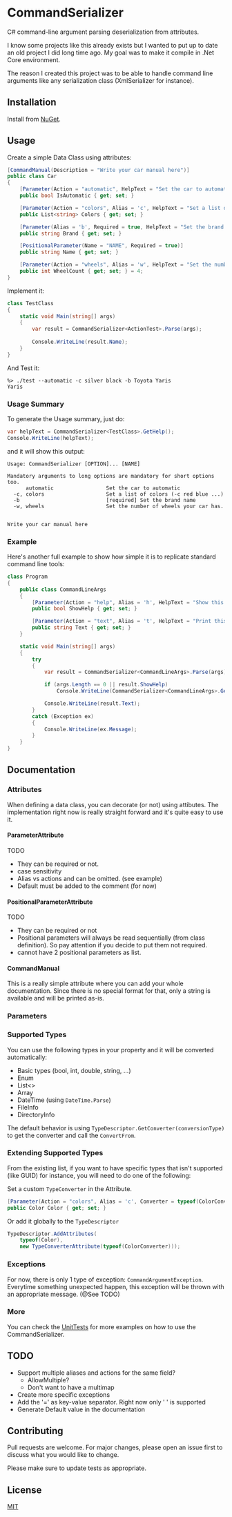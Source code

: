 ﻿# CommandSerializer
C# command-line argument parsing deserialization from attributes.

I know some projects like this already exists but I wanted to put up to date an old 
project I did long time ago. My goal was to make it compile in .Net Core environment.

The reason I created this project was to be able to handle command line arguments like
any serialization class (XmlSerializer for instance).

## Installation
Install from [NuGet](https://www.nuget.org/packages/CommandSerializer.NET).

## Usage

Create a simple Data Class using attributes:

```csharp
[CommandManual(Description = "Write your car manual here")]
public class Car
{
    [Parameter(Action = "automatic", HelpText = "Set the car to automatic")] 
    public bool IsAutomatic { get; set; }

    [Parameter(Action = "colors", Alias = 'c', HelpText = "Set a list of colors (-c red blue ...)")]
    public List<string> Colors { get; set; }

    [Parameter(Alias = 'b', Required = true, HelpText = "Set the brand name")]
    public string Brand { get; set; }

    [PositionalParameter(Name = "NAME", Required = true)]
    public string Name { get; set; }

    [Parameter(Action = "wheels", Alias = 'w', HelpText = "Set the number of wheels your car has.")]
    public int WheelCount { get; set; } = 4;
}
```

Implement it:

```csharp
class TestClass
{
    static void Main(string[] args)
    {
        var result = CommandSerializer<ActionTest>.Parse(args);
        
        Console.WriteLine(result.Name);
    }
}
```

And Test it:

```text
%> ./test --automatic -c silver black -b Toyota Yaris
Yaris
```

### Usage Summary
To generate the Usage summary, just do:
```csharp
var helpText = CommandSerializer<TestClass>.GetHelp();
Console.WriteLine(helpText);
```

and it will show this output:
```text
Usage: CommandSerializer [OPTION]... [NAME]

Mandatory arguments to long options are mandatory for short options too.
      automatic                 Set the car to automatic
  -c, colors                    Set a list of colors (-c red blue ...)
  -b                            [required] Set the brand name
  -w, wheels                    Set the number of wheels your car has.


Write your car manual here
```


### Example

Here's another full example to show how simple it is to replicate standard command line tools:

```csharp
class Program
{
    public class CommandLineArgs
    {
        [Parameter(Action = "help", Alias = 'h', HelpText = "Show this help.")]
        public bool ShowHelp { get; set; }

        [Parameter(Action = "text", Alias = 't', HelpText = "Print this string")]
        public string Text { get; set; }
    }

    static void Main(string[] args)
    {
        try
        {
            var result = CommandSerializer<CommandLineArgs>.Parse(args);

            if (args.Length == 0 || result.ShowHelp)
                Console.WriteLine(CommandSerializer<CommandLineArgs>.GetHelp(Console.WindowWidth));

            Console.WriteLine(result.Text);
        }
        catch (Exception ex)
        {
            Console.WriteLine(ex.Message);
        }
    }
}
```

## Documentation

### Attributes

When defining a data class, you can decorate (or not) using attibutes. The implementation right
now is really straight forward and it's quite easy to use it.

#### ParameterAttribute

TODO
- They can be required or not.
- case sensitivity
- Alias vs actions and can be omitted. (see example)
- Default must be added to the comment (for now)

#### PositionalParameterAttribute

TODO
- They can be required or not
- Positional parameters will always be read sequentially (from class definition).
  So pay attention if you decide to put them not required.
- cannot have 2 positional parameters as list.

#### CommandManual

This is a really simple attribute where you can add your whole documentation. Since
there is no special format for that, only a string is available and will be printed as-is.

### Parameters

### Supported Types

You can use the following types in your property and it will be converted automatically:

* Basic types (bool, int, double, string, ...)
* Enum
* List<>
* Array
* DateTime (using ``DateTime.Parse``)
* FileInfo
* DirectoryInfo

The default behavior is using ``TypeDescriptor.GetConverter(conversionType)`` to get
the converter and call the ``ConvertFrom``.

### Extending Supported Types

From the existing list, if you want to have specific types that isn't supported (like GUID) 
for instance, you will need to do one of the following:

Set a custom ``TypeConverter`` in the Attribute.

```csharp
[Parameter(Action = "colors", Alias = 'c', Converter = typeof(ColorConverter))]
public Color Color { get; set; }
```

Or add it globally to the ``TypeDescriptor``
```csharp
TypeDescriptor.AddAttributes(
    typeof(Color), 
    new TypeConverterAttribute(typeof(ColorConverter)));
```


### Exceptions

For now, there is only 1 type of exception: ``CommandArgumentException``. Everytime something
unexpected happen, this exception will be thrown with an appropriate message. (@See TODO)

### More

You can check the [UnitTests](ConsoleArgsTests/) for more examples on how to use the CommandSerializer.

## TODO
* Support multiple aliases and actions for the same field? 
  * AllowMultiple? 
  * Don't want to have a multimap
* Create more specific exceptions
* Add the '=' as key-value separator. Right now only ' ' is supported
* Generate Default value in the documentation


## Contributing
Pull requests are welcome. For major changes, please open an issue first to discuss what you would like to change.

Please make sure to update tests as appropriate.

## License

[MIT](https://choosealicense.com/licenses/mit/)